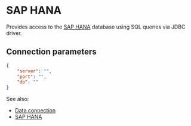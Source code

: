 <!-- TITLE: SAP HANA -->
<!-- SUBTITLE: -->

# SAP HANA

Provides access to the
[SAP HANA]( https://www.sap.com/products/technology-platform/hana/what-is-sap-hana.html)
 database using SQL queries via JDBC driver.

## Connection parameters

```json
{
    "server": "",
    "port": "",
    "db": ""
}
```

See also:

* [Data connection](../data-connection.md)
* [SAP HANA](https://www.sap.com/products/technology-platform/hana/what-is-sap-hana.html)
